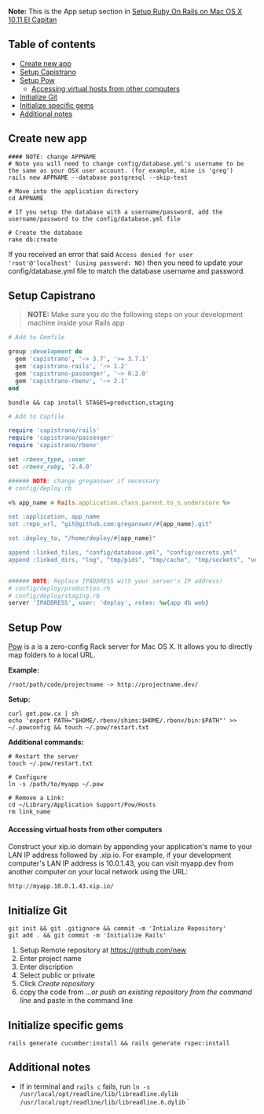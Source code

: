 **Note:** This is the App setup section in [Setup Ruby On Rails on
Mac OS X 10.11 El Capitan](https://gorails.com/setup/osx/10.11-el-capitan)

## Table of contents

- [Create new app](#create-new-app)
- [Setup Capistrano](#setup-capistrano)
- [Setup Pow](#setup-pow)
  - [Accessing virtual hosts from other computers](#Accessing-virtual-hosts-from-other-computers)
- [Initialize Git](#initialize-git)
- [Initialize specific gems](#initialize-specific-gems)
- [Additional notes](#additional-notes)

## Create new app

```shell
#### NOTE: change APPNAME
# Note you will need to change config/database.yml's username to be the same as your OSX user account. (for example, mine is 'greg')
rails new APPNAME --database postgresql --skip-test

# Move into the application directory
cd APPNAME

# If you setup the database with a username/password, add the username/password to the config/database.yml file

# Create the database
rake db:create
```

If you received an error that said `Access denied for user 'root'@'localhost' (using password: NO)` then you need to update your config/database.yml file to match the database username and password.

## Setup Capistrano

> **NOTE:** Make sure you do the following steps on your development machine inside your Rails app

```ruby
# Add to Gemfile

group :development do
  gem 'capistrano', '~> 3.7', '>= 3.7.1'
  gem 'capistrano-rails', '~> 1.2'
  gem 'capistrano-passenger', '~> 0.2.0'
  gem 'capistrano-rbenv', '~> 2.1'
end
```

```shell
bundle && cap install STAGES=production,staging
```

```ruby
# Add to Capfile

require 'capistrano/rails'
require 'capistrano/passenger'
require 'capistrano/rbenv'

set :rbenv_type, :user
set :rbenv_ruby, '2.4.0'
```

```ruby
###### NOTE: change greganswer if necessary
# config/deploy.rb

<% app_name = Rails.application.class.parent.to_s.underscore %>

set :application, app_name
set :repo_url, "git@github.com:greganswer/#{app_name}.git"

set :deploy_to, "/home/deploy/#{app_name}"

append :linked_files, "config/database.yml", "config/secrets.yml"
append :linked_dirs, "log", "tmp/pids", "tmp/cache", "tmp/sockets", "vendor/bundle", "public/system", "public/uploads"
```

```ruby

###### NOTE: Replace IPADDRESS with your server's IP address!
# config/deploy/production.rb
# config/deploy/staging.rb
server 'IPADDRESS', user: 'deploy', roles: %w{app db web}
```

## Setup Pow

[Pow](http://pow.cx/) is a is a zero-config Rack server for Mac OS X. It allows you to directly map folders to a local URL. 

**Example:**
```shell
/root/path/code/projectname -> http://projectname.dev/
```

**Setup:**
```shell
curl get.pow.cx | sh
echo 'export PATH="$HOME/.rbenv/shims:$HOME/.rbenv/bin:$PATH"' >> ~/.powconfig && touch ~/.pow/restart.txt
```

**Additional commands:**

```shell
# Restart the server
touch ~/.pow/restart.txt

# Configure
ln -s /path/to/myapp ~/.pow

# Remove a Link:
cd ~/Library/Application Support/Pow/Hosts
rm link_name
```

#### Accessing virtual hosts from other computers

Construct your xip.io domain by appending your application's name to your LAN IP address followed by .xip.io. For example, if your development computer's LAN IP address is 10.0.1.43, you can visit myapp.dev from another computer on your local network using the URL: 

```
http://myapp.10.0.1.43.xip.io/
```

## Initialize Git

```shell
git init && git .gitignore && commit -m 'Intialize Repository'
git add . && git commit -m 'Initialize Rails'
```

1. Setup Remote repository at https://github.com/new
1. Enter project name
1. Enter discription
1. Select public or private
1. Click *Create repository*
1. copy the code from *…or push an existing repository from the command line* and paste in the command line


## Initialize specific gems

```shell
rails generate cucumber:install && rails generate rspec:install
```

## Additional notes

- If in terminal and `rails c` fails, run `ln -s /usr/local/opt/readline/lib/libreadline.dylib /usr/local/opt/readline/lib/libreadline.6.dylib`
`
